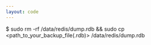 ```yaml
---
layout: code
---
```


$ sudo rm -rf /data/redis/dump.rdb && sudo cp &#60;path_to_your_backup_file(.rdb)&#62; /data/redis/dump.rdb
